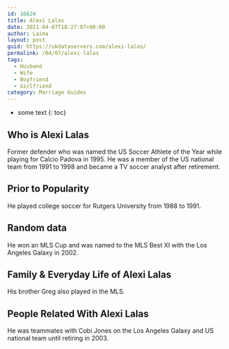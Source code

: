 ```yaml
---
id: 16624
title: Alexi Lalas
date: 2021-04-07T18:27:07+00:00
author: Laima
layout: post
guid: https://ukdataservers.com/alexi-lalas/
permalink: /04/07/alexi-lalas
tags:
  - Husband
  - Wife
  - Boyfriend
  - Girlfriend
category: Marriage Guides
---
```


* some text
{: toc}


## Who is Alexi Lalas
                  
                  
                  
Former defender who was named the US Soccer Athlete of the Year while playing for Calcio Padova in 1995. He was a member of the US national team from 1991 to 1998 and became a TV soccer analyst after retirement.
                  
              
            
              
            
                
                
                
## Prior to Popularity
                  
                  
                  
He played college soccer for Rutgers University from 1988 to 1991.
                  
              
            
              
            
                
                
                
## Random data
                  
                  
                  
He won an MLS Cup and was named to the MLS Best XI with the Los Angeles Galaxy in 2002.
                  
              
            
              
            
                
                
                
## Family & Everyday Life of Alexi Lalas
                  
                  
                  
His brother Greg also played in the MLS.
                  
              
            
              
            
                
                
                
## People Related With Alexi Lalas
                  
                  
                  
He was teammates with Cobi Jones on the Los Angeles Galaxy and US national team until retiring in 2003.
                  
              
            
              
            
                
              
            
              
              
            
            
              
            
          
          
          